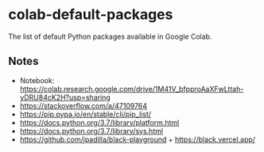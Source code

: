 # colab-default-packages

The list of default Python packages available in Google Colab.

## Notes

- Notebook: https://colab.research.google.com/drive/1M41V_bfpproAaXFwLttah-yDRU84cK2H?usp=sharing
- https://stackoverflow.com/a/47109764
- https://pip.pypa.io/en/stable/cli/pip_list/
- https://docs.python.org/3.7/library/platform.html
- https://docs.python.org/3.7/library/sys.html
- https://github.com/jpadilla/black-playground + https://black.vercel.app/
